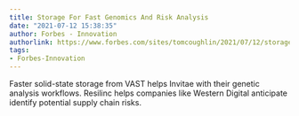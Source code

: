 ```yaml
---
title: Storage For Fast Genomics And Risk Analysis
date: "2021-07-12 15:38:35"
author: Forbes - Innovation
authorlink: https://www.forbes.com/sites/tomcoughlin/2021/07/12/storage-for-fast-genomics-and-risk-analysis/
tags:
- Forbes-Innovation
---
```

Faster solid-state storage from VAST helps Invitae with their genetic analysis workflows.  Resilinc helps companies like Western Digital anticipate identify potential supply chain risks.